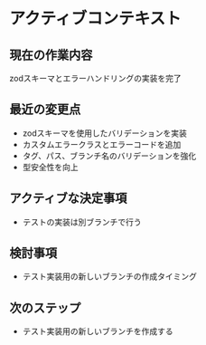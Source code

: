 # アクティブコンテキスト

## 現在の作業内容

zodスキーマとエラーハンドリングの実装を完了

## 最近の変更点

- zodスキーマを使用したバリデーションを実装
- カスタムエラークラスとエラーコードを追加
- タグ、パス、ブランチ名のバリデーションを強化
- 型安全性を向上

## アクティブな決定事項

- テストの実装は別ブランチで行う

## 検討事項

- テスト実装用の新しいブランチの作成タイミング

## 次のステップ

- テスト実装用の新しいブランチを作成する